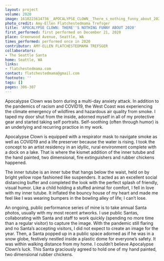 ```yaml
---
layout: project
volume: 2020
image: 1610223614736__APOCALYPSE_CLOWN__There_s_nothing_funny_about_2020--Amy_Ellen_Flatchestedmama_Trefsger.png
photo_credit: Amy-Ellen Flatchestedmama Trefsger
title: 'APOCALYPSE CLOWN: THERE''S NOTHING FUNNY ABOUT 2020'
first_performed: first performed on December 21, 2020
place: Greenwood Avenue, Seattle, WA
times_performed: performed once in 2020
contributor: AMY-ELLEN FLATCHESTEDMAMA TREFSGER
collaborators:
- The Seattle Santa
home: Seattle, WA
links:
- flatchestedmama.com
contact: flatchestedmama@gmail.com
footnote: ''
tags: []
pages: 306-307
---
```

Apocalypse Clown was born during a multi-day anxiety attack. In addition to the pandemics of racism and COVID19, the West Coast was experiencing the climate emergency of wildfires and hazardous air quality from smoke. I taped my door shut from the inside, adorned myself in all of my protective gear and started taking self portraits. Self-soothing (often through humor) is an underlying and recurring practice in my work.

Apocalypse Clown is equipped with a respirator mask to navigate smoke as well as COVID19 and a life preserver because the water is rising. I took the concept to an artist residency in an idyllic, rural environment complete with a dock on a lake. That is where the kismet addition of the inner tutube and the hand painted, two dimensional, fire extinguishers and rubber chickens happened. 

The inner tutube is an inner tube that hangs below the waist, held on by bright yellow rope fashioned like suspenders. It acted as an excellent social distancing buffer and completed the look with the perfect splash of friendly, visual humor. Like a child holding a stuffed animal for comfort, I fell in love with my inner tutube. It inflated the bouncy house of my heart and made me feel like I was wearing bumpers in the bowling alley of life; I can’t lose. 

An ongoing, public performance series of mine is to take annual Santa photos, usually with my most recent artworks. I use public Santas, collaborating with Santa and staff to work quickly (spending no more time than a regular visitor) to capture the image. With the pandemic still flaring and no Santa’s accepting visitors, I did not expect to create an image for the year. Then, a Santa popped up in a public space adorned as if he was in a snow globe, festively nestled inside a plastic dome for everyone’s safety. It was within walking distance from my home. I couldn’t believe Apocalypse Clown’s luck. This Santa graciously agreed to hold one of my hand painted, two dimensional rubber chickens.